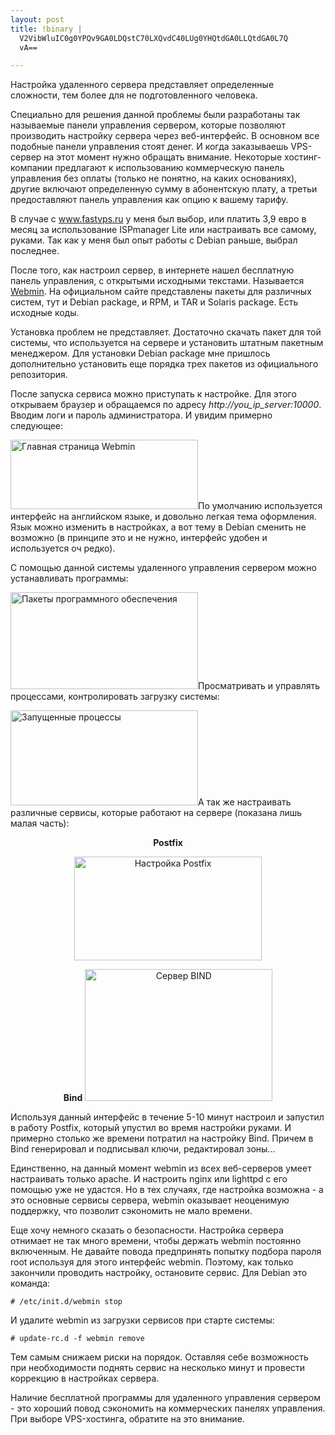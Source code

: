 ```yaml
--- 
layout: post
title: !binary |
  V2VibWluIC0g0YPQv9GA0LDQstC70LXQvdC40LUg0YHQtdGA0LLQtdGA0L7Q
  vA==

---
```

Настройка удаленного сервера представляет определенные сложности, тем более для не подготовленного человека.

Специально для решения данной проблемы были разработаны так называемые панели управления сервером, которые позволяют производить настройку сервера через веб-интерфейс. В основном все подобные панели управления стоят денег. И когда заказываешь VPS-сервер на этот момент нужно обращать внимание. Некоторые хостинг-компании предлагают к использованию коммерческую панель управления без оплаты (только не понятно, на каких основаниях), другие включают определенную сумму в абонентскую плату, а третьи предоставляют панель управления как опцию к вашему тарифу.
<!--more-->
В случае с www.fastvps.ru у меня был выбор, или платить 3,9 евро в месяц за использование ISPmanager Lite или настраивать все самому, руками. Так как у меня был опыт работы с Debian раньше, выбрал последнее.

После того, как настроил сервер, в интернете нашел бесплатную панель управления, с открытыми исходными текстами. Называется <a href="http://www.webmin.com/" target="_blank">Webmin</a>. На официальном сайте представлены пакеты для различных систем, тут и Debian package, и RPM, и TAR и Solaris package. Есть исходные коды.

Установка проблем не представляет. Достаточно скачать пакет для той системы, что используется на сервере и установить штатным пакетным менеджером. Для установки Debian package мне пришлось дополнительно установить еще порядка трех пакетов из официального репозитория.

После запуска сервиса можно приступать к настройке. Для этого открываем браузер и обращаемся по адресу <em>http://you_ip_server:10000</em>. Вводим логи и пароль администратора. И увидим примерно следующее:

<a href="http://static.juev.ru/2009/07/2009-07-14-111135_1280x1024_scrot.png"><img class="aligncenter size-medium wp-image-407" title="Главная страница Webmin" src="http://static.juev.ru/2009/07/2009-07-14-111135_1280x1024_scrot-300x111.png" alt="Главная страница Webmin" width="300" height="111" /></a>По умолчанию используется интерфейс на английском языке, и довольно легкая тема оформления. Язык можно изменить в настройках, а вот тему в Debian сменить не возможно (в принципе это и не нужно, интерфейс удобен и используется оч редко).

С помощью данной системы удаленного управления сервером можно устанавливать программы:

<a href="http://static.juev.ru/2009/07/2009-07-14-111311_1280x1024_scrot.png"><img class="aligncenter size-medium wp-image-408" title="Пакеты программного обеспечения" src="http://static.juev.ru/2009/07/2009-07-14-111311_1280x1024_scrot-300x155.png" alt="Пакеты программного обеспечения" width="300" height="155" /></a>Просматривать и управлять процессами, контролировать загрузку системы:

<a href="http://static.juev.ru/2009/07/2009-07-14-111351_1280x1024_scrot.png"><img class="aligncenter size-medium wp-image-409" title="Запущенные процессы" src="http://static.juev.ru/2009/07/2009-07-14-111351_1280x1024_scrot-300x152.png" alt="Запущенные процессы" width="300" height="152" /></a>А так же настраивать различные сервисы, которые работают на сервере (показана лишь малая часть):
<p style="text-align: center;"><strong>Postfix</strong></p>
<p style="text-align: center;"><a href="http://static.juev.ru/2009/07/2009-07-14-111429_1280x1024_scrot.png"><img class="size-medium wp-image-410 aligncenter" title="Настройка Postfix" src="http://static.juev.ru/2009/07/2009-07-14-111429_1280x1024_scrot-300x166.png" alt="Настройка Postfix" width="300" height="166" /></a></p>
<p style="text-align: center;"><strong>Bind</strong> <a href="http://static.juev.ru/2009/07/2009-07-14-111441_1280x1024_scrot.png"><img class="size-medium wp-image-411 aligncenter" title="Сервер BIND" src="http://static.juev.ru/2009/07/2009-07-14-111441_1280x1024_scrot-300x211.png" alt="Сервер BIND" width="300" height="211" /></a></p>

Используя данный интерфейс в течение 5-10 минут настроил и запустил в работу Postfix, который упустил во время настройки руками. И примерно столько же времени потратил на настройку Bind. Причем в Bind генерировал и подписывал ключи, редактировал зоны...

Единственно, на данный момент webmin из всех веб-серверов умеет настраивать только apache. И настроить nginx или lighttpd с его помощью уже не удастся. Но в тех случаях, где настройка возможна - а это основные сервисы сервера, webmin оказывает неоценимую поддержку, что позволит сэкономить не мало времени.

Еще хочу немного сказать о безопасности. Настройка сервера отнимает не так много времени, чтобы держать webmin постоянно включенным. Не давайте повода предпринять попытку подбора пароля root используя для этого интерфейс webmin. Поэтому, как только закончили проводить настройку, остановите сервис. Для Debian это команда:
<pre><code># /etc/init.d/webmin stop</code></pre>

И удалите webmin из загрузки сервисов при старте системы:
<pre><code># update-rc.d -f webmin remove</code></pre>
Тем самым снижаем риски на порядок. Оставляя себе возможность при необходимости поднять сервис на несколько минут и провести коррекцию в настройках сервера.

Наличие бесплатной программы для удаленного управления сервером - это хороший повод сэкономить на коммерческих панелях управления. При выборе VPS-хостинга, обратите на это внимание.
